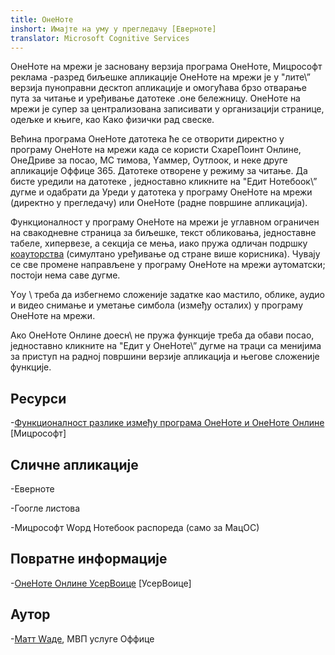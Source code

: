 ```yaml
---
title: ОнеНоте
inshort: Имајте на уму у прегледачу [Еверноте]
translator: Microsoft Cognitive Services
---
```


ОнеНоте на мрежи је засновану верзија програма ОнеНоте, Мицрософт
реклама -разред биљешке апликације ОнеНоте на мрежи је у \"лите\” верзија
пуноправни десктоп апликације и омогућава брзо отварање пута за
читање и уређивање датотеке .оне бележницу. ОнеНоте на мрежи је супер за
централизована записивати у организацији странице, одељке и књиге, као
Како физички рад свеске.

Већина програма ОнеНоте датотека ће се отворити директно у програму ОнеНоте на мрежи када се користи
СхареПоинт Онлине, ОнеДриве за посао, МС тимова, Yаммер, Оутлоок, и
неке друге апликације Оффице 365. Датотеке отворене у режиму за читање. Да бисте уредили на
датотеке , једноставно кликните на \"Едит Нотебоок\” дугме и одабрати да Уреди у
датотека у програму ОнеНоте на мрежи (директно у прегледачу) или ОнеНоте (радне површине
апликација).

Функционалност у програму ОнеНоте на мрежи је углавном ограничен на свакодневне
страница за биљешке, текст обликовања, једноставне табеле, хипервезе, а
секција се мења, иако пружа одличан подршку
[коауторства](http://icsh.pt/CoAuthoring) (симултано уређивање од стране
више корисника). Чувају се све промене направљене у програму ОнеНоте на мрежи
аутоматски; постоји нема саве дугме.

Yоу \ треба да избегнемо сложеније задатке као мастило, облике, аудио и
видео снимање и уметање симбола (између осталих) у програму ОнеНоте на мрежи.

Ако ОнеНоте Онлине доесн\ не пружа функције треба да обави посао,
једноставно кликните на \"Едит у ОнеНоте\” дугме на траци са менијима за приступ
на радној површини верзије апликација и његове сложеније функције.

Ресурси
---------

-[Функционалност разлике између програма ОнеНоте и ОнеНоте
    Онлине ](https://support.office.com/en-us/article/Differences-between-using-a-notebook-in-the-browser-and-in-OneNote-a3d1fc13-ac74-456b-b391-b633a62aa83f)
    \[Мицрософт\]

Сличне апликације
--------------------

-Еверноте

-Гоогле листова

-Мицрософт Wорд Нотебоок распореда (само за МацОС)

Повратне информације
---------

-[ОнеНоте Онлине УсерВоице](https://onenote.uservoice.com/forums/327183-onenote-online)
    \[УсерВоице\]

Аутор
---------

-[Матт Wаде](https://www.linkedin.com/in/thatmattwade/), МВП услуге Оффице


